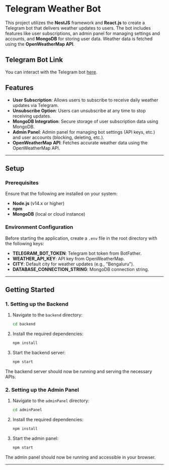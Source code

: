 # Telegram Weather Bot

This project utilizes the **NestJS** framework and **React.js** to create a Telegram bot that delivers weather updates to users. The bot includes features like user subscriptions, an admin panel for managing settings and accounts, and **MongoDB** for storing user data. Weather data is fetched using the **OpenWeatherMap API**.

## Telegram Bot Link

You can interact with the Telegram bot [here](https://t.me/Ruthviks_weather_Bot).

## Features

- **User Subscription**: Allows users to subscribe to receive daily weather updates via Telegram.
- **Unsubscribe Option**: Users can unsubscribe at any time to stop receiving updates.
- **MongoDB Integration**: Secure storage of user subscription data using MongoDB.
- **Admin Panel**: Admin panel for managing bot settings (API keys, etc.) and user accounts (blocking, deleting, etc.).
- **OpenWeatherMap API**: Fetches accurate weather data using the OpenWeatherMap API.

---

## Setup

### Prerequisites

Ensure that the following are installed on your system:

- **Node.js** (v14.x or higher)
- **npm**
- **MongoDB** (local or cloud instance)

### Environment Configuration

Before starting the application, create a `.env` file in the root directory with the following keys:





- **TELEGRAM_BOT_TOKEN**: Telegram bot token from BotFather.
- **WEATHER_API_KEY**: API key from OpenWeatherMap.
- **CITY**: Default city for weather updates (e.g., "Bengaluru").
- **DATABASE_CONNECTION_STRING**: MongoDB connection string.

---

## Getting Started

### 1. Setting up the Backend

1. Navigate to the `backend` directory:
    ```bash
    cd backend
    ```

2. Install the required dependencies:
    ```bash
    npm install
    ```

3. Start the backend server:
    ```bash
    npm start
    ```

The backend server should now be running and serving the necessary APIs.

### 2. Setting up the Admin Panel

1. Navigate to the `adminPanel` directory:
    ```bash
    cd adminPanel
    ```

2. Install the required dependencies:
    ```bash
    npm install
    ```

3. Start the admin panel:
    ```bash
    npm start
    ```

The admin panel should now be running and accessible in your browser.

---